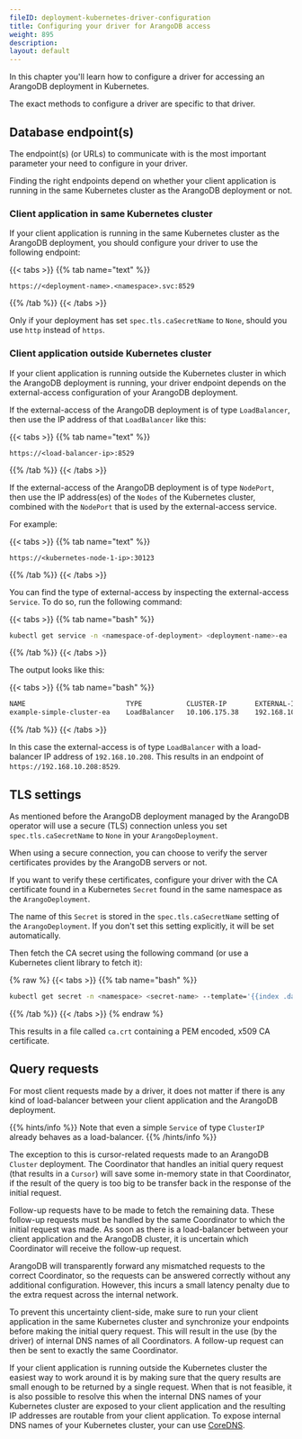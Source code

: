 ```yaml
---
fileID: deployment-kubernetes-driver-configuration
title: Configuring your driver for ArangoDB access
weight: 895
description: 
layout: default
---
```

In this chapter you'll learn how to configure a driver for accessing
an ArangoDB deployment in Kubernetes.

The exact methods to configure a driver are specific to that driver.

## Database endpoint(s)

The endpoint(s) (or URLs) to communicate with is the most important
parameter your need to configure in your driver.

Finding the right endpoints depend on whether your client application is running in
the same Kubernetes cluster as the ArangoDB deployment or not.

### Client application in same Kubernetes cluster

If your client application is running in the same Kubernetes cluster as
the ArangoDB deployment, you should configure your driver to use the
following endpoint:

{{< tabs >}}
{{% tab name="text" %}}
```text
https://<deployment-name>.<namespace>.svc:8529
```
{{% /tab %}}
{{< /tabs >}}

Only if your deployment has set `spec.tls.caSecretName` to `None`, should
you use `http` instead of `https`.

### Client application outside Kubernetes cluster

If your client application is running outside the Kubernetes cluster in which
the ArangoDB deployment is running, your driver endpoint depends on the
external-access configuration of your ArangoDB deployment.

If the external-access of the ArangoDB deployment is of type `LoadBalancer`,
then use the IP address of that `LoadBalancer` like this:

{{< tabs >}}
{{% tab name="text" %}}
```text
https://<load-balancer-ip>:8529
```
{{% /tab %}}
{{< /tabs >}}

If the external-access of the ArangoDB deployment is of type `NodePort`,
then use the IP address(es) of the `Nodes` of the Kubernetes cluster,
combined with the `NodePort` that is used by the external-access service.

For example:

{{< tabs >}}
{{% tab name="text" %}}
```text
https://<kubernetes-node-1-ip>:30123
```
{{% /tab %}}
{{< /tabs >}}

You can find the type of external-access by inspecting the external-access `Service`.
To do so, run the following command:

{{< tabs >}}
{{% tab name="bash" %}}
```bash
kubectl get service -n <namespace-of-deployment> <deployment-name>-ea
```
{{% /tab %}}
{{< /tabs >}}

The output looks like this:

{{< tabs >}}
{{% tab name="bash" %}}
```bash
NAME                         TYPE           CLUSTER-IP       EXTERNAL-IP      PORT(S)          AGE       SELECTOR
example-simple-cluster-ea    LoadBalancer   10.106.175.38    192.168.10.208   8529:31890/TCP   1s        app=arangodb,arango_deployment=example-simple-cluster,role=coordinator
```
{{% /tab %}}
{{< /tabs >}}

In this case the external-access is of type `LoadBalancer` with a load-balancer IP address
of `192.168.10.208`.
This results in an endpoint of `https://192.168.10.208:8529`.

## TLS settings

As mentioned before the ArangoDB deployment managed by the ArangoDB operator
will use a secure (TLS) connection unless you set `spec.tls.caSecretName` to `None`
in your `ArangoDeployment`.

When using a secure connection, you can choose to verify the server certificates
provides by the ArangoDB servers or not.

If you want to verify these certificates, configure your driver with the CA certificate
found in a Kubernetes `Secret` found in the same namespace as the `ArangoDeployment`.

The name of this `Secret` is stored in the `spec.tls.caSecretName` setting of
the `ArangoDeployment`. If you don't set this setting explicitly, it will be
set automatically.

Then fetch the CA secret using the following command (or use a Kubernetes client library to fetch it):

{% raw %}
{{< tabs >}}
{{% tab name="bash" %}}
```bash
kubectl get secret -n <namespace> <secret-name> --template='{{index .data "ca.crt"}}' | base64 -D > ca.crt
```
{{% /tab %}}
{{< /tabs >}}
{% endraw %}

This results in a file called `ca.crt` containing a PEM encoded, x509 CA certificate.

## Query requests

For most client requests made by a driver, it does not matter if there is any
kind of load-balancer between your client application and the ArangoDB
deployment.


{{% hints/info %}}
  Note that even a simple `Service` of type `ClusterIP` already behaves as a
load-balancer.
{{% /hints/info %}}

The exception to this is cursor-related requests made to an ArangoDB `Cluster`
deployment. The Coordinator that handles an initial query request (that results
in a `Cursor`) will save some in-memory state in that Coordinator, if the result
of the query is too big to be transfer back in the response of the initial
request.

Follow-up requests have to be made to fetch the remaining data. These follow-up
requests must be handled by the same Coordinator to which the initial request
was made. As soon as there is a load-balancer between your client application
and the ArangoDB cluster, it is uncertain which Coordinator will receive the
follow-up request.

ArangoDB will transparently forward any mismatched requests to the correct
Coordinator, so the requests can be answered correctly without any additional
configuration. However, this incurs a small latency penalty due to the extra
request across the internal network.

To prevent this uncertainty client-side, make sure to run your client
application in the same Kubernetes cluster and synchronize your endpoints before
making the initial query request. This will result in the use (by the driver) of
internal DNS names of all Coordinators. A follow-up request can then be sent to
exactly the same Coordinator.

If your client application is running outside the Kubernetes cluster the easiest
way to work around it is by making sure that the query results are small enough
to be returned by a single request. When that is not feasible, it is also
possible to resolve this when the internal DNS names of your Kubernetes cluster
are exposed to your client application and the resulting IP addresses are
routable from your client application. To expose internal DNS names of your
Kubernetes cluster, your can use [CoreDNS](https://coredns.io).
